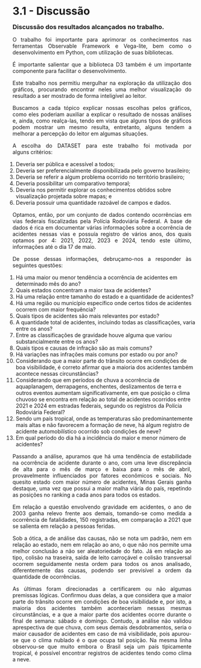 <style> 
    p, table, figure, figcaption, h1, h2, h3, h4, h5, h6, .katex-display 
    {
        max-width:none;
        text-align: justify;
        margin: 15px 15px;
        text-wrap: pretty;
    }
</style>
# 3.1 - Discussão

### Discussão dos resultados alcançados no trabalho.

O trabalho foi importante para aprimorar os conhecimentos nas ferramentas Observable Framework e Vega-lite, bem como o desenvolvimento em Python, com utilização de suas bibliotecas.

É importante salientar que a biblioteca D3 também é um importante componente para facilitar o desenvolvimento.

Este trabalho nos permitiu mergulhar na exploração da utilização dos gráficos, procurando encontrar neles uma melhor visualização do resultado a ser mostrado de forma inteligível ao leitor.

Buscamos a cada tópico explicar nossas escolhas pelos gráficos, como eles poderiam auxiliar a explicar o resultado de nossas análises e, ainda, como realça-las, tendo em vista que alguns tipos de gráficos podem mostrar um mesmo resulta, entretanto, alguns tendem a melhorar a percepção do leitor em algumas situações. 

A escolha do DATASET para este trabalho foi motivada por alguns critérios: 
1.	Deveria ser pública e acessível a todos;
2.	Deveria ser preferencialmente disponibilizada pelo governo brasileiro;
3.	Deveria se referir a algum problema ocorrido no território brasileiro;
4.	Deveria possibilitar um comparativo temporal;
5.	Deveria nos permitir explorar os conhecimentos obtidos sobre visualização projetada sobre mapas; e
6.	Deveria possuir uma quantidade razoável de campos e dados.

Optamos, então, por um conjunto de dados contendo ocorrências em vias federais fiscalizadas pela Polícia Rodoviária Federal. A base de dados é rica em documentar várias informações sobre a ocorrência de acidentes nessas vias e possuía registro de vários anos, dos quais optamos por 4: 2021, 2022, 2023 e 2024, tendo este último, informações até o dia 17 de maio.

De posse dessas informações, debruçamo-nos a responder às seguintes questões:

1.	Há uma maior ou menor tendência a ocorrência de acidentes em determinado mês do ano?
2.	Quais estados concentram a maior taxa de acidentes?
3.	Há uma relação entre tamanho do estado e a quantidade de acidentes?
4.	Há uma região ou município específico onde certos tidos de acidentes ocorrem com maior frequência?
5.	Quais tipos de acidentes são mais relevantes por estado?
6.	A quantidade total de acidentes, incluindo todas as classificações, varia entre os anos?
7.	Entre as classificações de gravidade houve alguma que variou substancialmente entre os anos?
8.	Quais tipos e causas de infração são as mais comuns?
9.	Há variações nas infrações mais comuns por estado ou por ano?
10.	Considerando que a maior parte do trânsito ocorre em condições de boa visibilidade, é correto afirmar que a maioria dos acidentes também acontece nessas circunstâncias?
11.	Considerando que em períodos de chuva a ocorrência de aquaplanagem, derrapagens, enchentes, deslizamentos de terra e outros eventos aumentam significativamente, em que posição o clima chuvoso se encontra em relação ao total de acidentes ocorridos entre 2021 e 2024 em estradas federais, segundo os registros da Polícia Rodoviária Federal?
12.	Sendo um país tropical, onde as temperaturas são predominantemente mais altas e não favorecem a formação de neve, há algum registro de acidente automobilístico ocorrido sob condições de neve?
13.	Em qual período do dia há a incidência do maior e menor número de acidentes?

Passando a análise, apuramos que há uma tendência de estabilidade na ocorrência de acidente durante o ano, com uma leve discrepância de alta para o mês de março e baixa para o mês de abril, provavelmente influenciados por fatores econômicos e sociais. No quesito estado com maior número de acidentes, Minas Gerais ganha destaque, uma vez que possui a maior malha viária do país, repetindo as posições no ranking a cada anos para todos os estados.

Em relação a questão envolvendo gravidade em acidentes, o ano de 2003 ganha relevo frente aos demais, tomando-se como medida a ocorrência de fatalidades, 150 registradas, em comparação a 2021 que se salienta em relação a pessoas feridas.

Sob a ótica, a de análise das causas, não se nota um padrão, nem em relação ao estado, nem em relação ao ano, o que não nos permite uma melhor conclusão a não ser aleatoriedade do fato. Já em relação ao tipo, colisão na traseira, saída de leito carroçável e colisão transversal ocorrem seguidamente nesta ordem para todos os anos analisado, diferentemente das causas, podendo ser previsível a ordem da quantidade de ocorrências.

As últimas foram direcionadas a certificarem ou não algumas premissas lógicas. Confirmou duas delas, a que considera que a maior parte do trânsito ocorre em condições de boa visibilidade e, por isto, a maioria dos acidentes também aconteceriam nessas mesmas circunstâncias, e a que a maior parte dos acidentes ocorre durante o final de semana: sábado e domingo. Contudo, a análise não validou aprespectiva de que chuva, com seus demais desdobramentos, seria o maior causador de acidentes em caso de má visibilidade, pois apurou-se que o clima nublado é o que ocupa tal posição. Na mesma linha observou-se que muito embora o Brasil seja um país tipicamente tropical, é possível encontrar registros de acidentes tendo como clima a neve.

```
